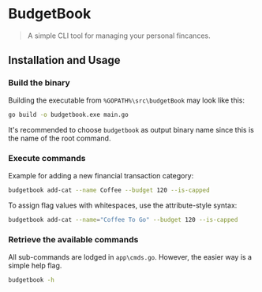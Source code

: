 # BudgetBook

> A simple CLI tool for managing your personal fincances.

## Installation and Usage

### Build the binary

Building the executable from `%GOPATH%\src\budgetBook` may look like this:

```sh
go build -o budgetbook.exe main.go
```

It's recommended to choose `budgetbook` as output binary name since this is the name of the root command.

### Execute commands

Example for adding a new financial transaction category:

```sh
budgetbook add-cat --name Coffee --budget 120 --is-capped
```

To assign flag values with whitespaces, use the attribute-style syntax:

```sh
budgetbook add-cat --name="Coffee To Go" --budget 120 --is-capped
```

### Retrieve the available commands

All sub-commands are lodged in `app\cmds.go`. However, the easier way is a simple help flag.

```sh
budgetbook -h
```

